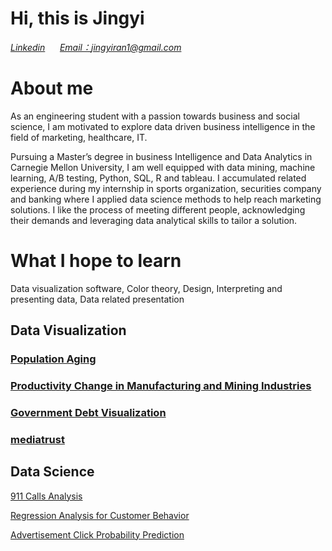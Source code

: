 # Hi, this is Jingyi

[*Linkedin*](https://www.linkedin.com/in/jingyiran/) &nbsp;&nbsp;&nbsp;&nbsp;  [*Email：jingyiran1@gmail.com*](mailto:jingyiran1@gmail.com)

# About me
As an engineering student with a passion towards business and social science, I am motivated to explore data driven business intelligence in the field of marketing, healthcare, IT.

Pursuing a Master’s degree in business Intelligence and Data Analytics in Carnegie Mellon University, I am well equipped with data mining, machine learning, A/B testing, Python, SQL, R and tableau. I accumulated related experience during my internship in sports organization, securities company and banking where I applied data science methods to help reach marketing solutions. I like the process of meeting different people, acknowledging their demands and leveraging data analytical skills to tailor a solution.

# What I hope to learn
Data visualization software, Color theory, Design, Interpreting and presenting data, Data related presentation 

## Data Visualization
### [Population Aging](/Project_Population_Aging_Jingyi.md)
### [Productivity Change in Manufacturing and Mining Industries](/productivity_change_visualization.md)
### [Government Debt Visualization](/Visualizing_government_debt.md)
### [mediatrust](/mediatrust.md)

## Data Science
[911 Calls Analysis](https://github.com/jingyi106/911-Call-Analysis/blob/main/Finished_911%20Calls%20Data%20Analytics.ipynb)

[Regression Analysis for Customer Behavior](https://github.com/jingyi106/Regression-Analysis-for-Customer-Behavior/blob/main/Regression%20Analysis%20for%20Customer%20Behavior%20Project.ipynb)

[Advertisement Click Probability Prediction](https://github.com/jingyi106/Advertisement-Click-Probability-Prediction/blob/main/Advertisement%20Click%20Prediction.ipynb)




